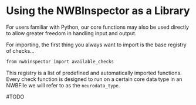 Using the NWBInspector as a Library
===================================

For users familiar with Python, our core functions may also be used directly to allow greater freedom in handling input and output.

For importing, the first thing you always want to import is the base registry of checks...

```bash
from nwbinspector import available_checks
```

This registry is a list of predefined and automatically imported functions. 
Every check function is designed to run on a certain core data type in an NWBFile we will refer to as the `neurodata_type`.

#TODO

